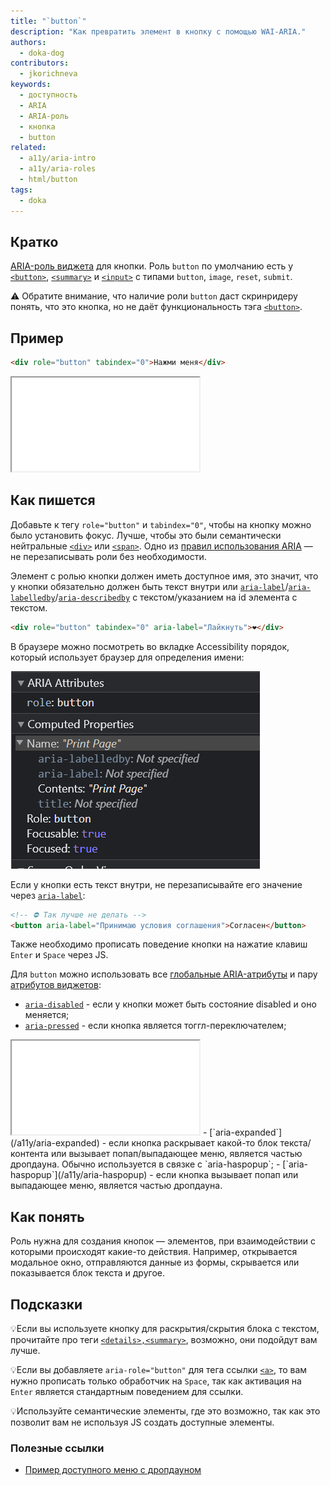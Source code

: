 ```yaml
---
title: "`button`"
description: "Как превратить элемент в кнопку с помощью WAI-ARIA."
authors:
  - doka-dog
contributors:
  - jkorichneva
keywords:
  - доступность
  - ARIA
  - ARIA-роль
  - кнопка
  - button
related:
  - a11y/aria-intro
  - a11y/aria-roles
  - html/button
tags:
  - doka
---
```


## Кратко

[ARIA-роль виджета](/a11y/aria-roles/#roli-vidzhetov) для кнопки.
Роль `button` по умолчанию есть у [`<button>`](/html/button/), [`<summary>`](/html/details/) и [`<input>`](/html/input/) c типами `button`, `image`, `reset`, `submit`.

<aside>

⚠️ Обратите внимание, что наличие роли `button` даст скринридеру понять, что это кнопка, но не даёт функциональность тэга [`<button>`](/html/button/).

</aside>

## Пример

```html
<div role="button" tabindex="0">Нажми меня</div>
```
<iframe title="Несемантическая кнопка с обработчиками клавиш" src="demos/button-with-interaction/" height="150"></iframe>

## Как пишется

Добавьте к тегу `role="button"` и `tabindex="0"`, чтобы на кнопку можно было установить фокус. Лучше, чтобы это были семантически нейтральные [`<div>`](/html/div/) или [`<span>`](/html/span/). Одно из [правил использования ARIA](/a11y/aria-intro/#pravila-ispolzovaniya) — не перезаписывать роли без необходимости.

Элемент с ролью кнопки должен иметь доступное имя, это значит, что у кнопки обязательно должен быть текст внутри или [`aria-label`](/a11y/aria-label)/[`aria-labelledby`](/a11y/aria-labelledby)/[`aria-describedby`](/a11y/aria-describedby) с текстом/указанием на id элемента с текстом.
```html
<div role="button" tabindex="0" aria-label="Лайкнуть">❤️</div>
```
В браузере можно посмотреть во вкладке Accessibility порядок, который использует браузер для определения имени:

![Скриншот Accessibility tree браузера для определения доступного имени кнопки](./images/computed-name.png)

Если у кнопки есть текст внутри, не перезаписывайте его значение через [`aria-label`](/a11y/aria-label):
```html
<!-- ⛔ Так лучше не делать -->
<button aria-label="Принимаю условия соглашения">Согласен</button>
```
Также необходимо прописать поведение кнопки на нажатие клавиш `Enter` и `Space` через JS.

Для `button` можно использовать все [глобальные ARIA-атрибуты](/a11y/aria-attrs/#globalnye-atributy) и пару [атрибутов виджетов](/a11y/aria-attrs/#atributy-vidzhetov):
- [`aria-disabled`](/a11y/aria-disabled) - если у кнопки может быть состояние disabled и оно меняется;
- [`aria-pressed`](/a11y/aria-pressed/) - если кнопка является тоггл-переключателем;
<iframe title="Кнопка-переключатель" src="demos/button-toggle/" height="150"></iframe>
- [`aria-expanded`](/a11y/aria-expanded) - если кнопка раскрывает какой-то блок текста/контента или вызывает попап/выпадающее меню, является частью дропдауна. Обычно используется в связке с
`aria-haspopup`;
- [`aria-haspopup`](/a11y/aria-haspopup) - если кнопка вызывает попап или выпадающее меню, является частью дропдауна.

## Как понять

Роль нужна для создания кнопок — элементов, при взаимодействии с которыми происходят какие-то действия. Например, открывается модальное окно, отправляются данные из формы, скрывается или показывается блок текста и другое.

## Подсказки

💡Если вы используете кнопку для раскрытия/скрытия блока с текстом, прочитайте про теги [`<details>,<summary>`](/html/details/), возможно,
они подойдут вам лучше.

💡Если вы добавляете `aria-role="button"` для тега ссылки [`<a>`](/html/a/), то вам нужно прописать только обработчик на `Space`,
так как активация на `Enter` является стандартным поведением для ссылки.

💡Используйте семантические элементы, где это возможно, так как это позволит вам не используя JS создать доступные элементы.

### Полезные ссылки
- [Пример доступного меню с дропдауном](https://www.w3.org/WAI/ARIA/apg/patterns/menu-button/examples/menu-button-actions-active-descendant/)


